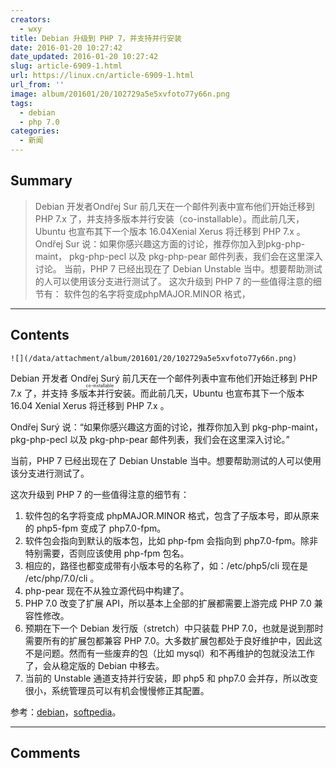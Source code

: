 ```yaml
---
creators:
  - wxy
title: Debian 升级到 PHP 7，并支持并行安装
date: 2016-01-20 10:27:42
date_updated: 2016-01-20 10:27:42
slug: article-6909-1.html
url: https://linux.cn/article-6909-1.html
url_from: ''
image: album/201601/20/102729a5e5xvfoto77y66n.png
tags:
  - debian
  - php 7.0
categories:
  - 新闻
---
```


## Summary

> Debian 开发者Ondřej Sur 前几天在一个邮件列表中宣布他们开始迁移到 PHP 7.x 了，并支持多版本并行安装（co-installable）。而此前几天，Ubuntu 也宣布其下一个版本 16.04Xenial Xerus 将迁移到 PHP 7.x 。 Ondřej Sur 说：如果你感兴趣这方面的讨论，推荐你加入到pkg-php-maint， pkg-php-pecl 以及 pkg-php-pear 邮件列表，我们会在这里深入讨论。 当前，PHP 7 已经出现在了 Debian Unstable 当中。想要帮助测试的人可以使用该分支进行测试了。 这次升级到 PHP 7 的一些值得注意的细节有：  软件包的名字将变成phpMAJOR.MINOR 格式，

***

<!-- more -->

## Contents

`![](/data/attachment/album/201601/20/102729a5e5xvfoto77y66n.png)`

Debian 开发者 Ondřej Surý 前几天在一个邮件列表中宣布他们开始迁移到 PHP 7.x 了，并支持<ruby> 多版本并行安装 <rp>  （ </rp> <rt>  co-installable </rt> <rp>  ） </rp></ruby>。而此前几天，Ubuntu 也宣布其下一个版本 16.04 Xenial Xerus 将迁移到 PHP 7.x 。

Ondřej Surý 说：“如果你感兴趣这方面的讨论，推荐你加入到 pkg-php-maint， pkg-php-pecl 以及 pkg-php-pear 邮件列表，我们会在这里深入讨论。”

当前，PHP 7 已经出现在了 Debian Unstable 当中。想要帮助测试的人可以使用该分支进行测试了。

这次升级到 PHP 7 的一些值得注意的细节有：

1. 软件包的名字将变成 phpMAJOR.MINOR 格式，包含了子版本号，即从原来的 php5-fpm 变成了 php7.0-fpm。
2. 软件包会指向到默认的版本包，比如 php-fpm 会指向到 php7.0-fpm。除非特别需要，否则应该使用 php-fpm 包名。
3. 相应的，路径也都变成带有小版本号的名称了，如：/etc/php5/cli 现在是 /etc/php/7.0/cli 。
4. php-pear 现在不从独立源代码中构建了。
5. PHP 7.0 改变了扩展 API，所以基本上全部的扩展都需要上游完成 PHP 7.0 兼容性修改。
6. 预期在下一个 Debian 发行版（stretch）中只装载 PHP 7.0，也就是说到那时需要所有的扩展包都兼容 PHP 7.0。大多数扩展包都处于良好维护中，因此这不是问题。然而有一些废弃的包（比如 mysql）和不再维护的包就没法工作了，会从稳定版的 Debian 中移去。
7. 当前的 Unstable 通道支持并行安装，即 php5 和 php7.0 会并存，所以改变很小，系统管理员可以有机会慢慢修正其配置。

参考：[debian](https://lists.debian.org/debian-devel-announce/2016/01/msg00002.html)，[softpedia](http://news.softpedia.com/news/debian-is-moving-to-php-7-and-so-are-numerous-other-linux-distributions-498951.shtml)。

***

## Comments
